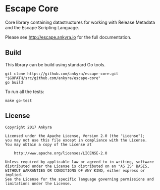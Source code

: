 # Escape Core

Core library containing datastructures for working with Release Metadata and
the Escape Scripting Language.

Please see http://escape.ankyra.io for the full documentation.

## Build

This library can be build using standard Go tools. 

```
git clone https://github.com/ankyra/escape-core.git "$GOPATH/src/github.com/ankyra/escape-core"
go build
```

To run all the tests:

```
make go-test
```

## License

```
Copyright 2017 Ankyra

Licensed under the Apache License, Version 2.0 (the "License");
you may not use this file except in compliance with the License.
You may obtain a copy of the License at

    http://www.apache.org/licenses/LICENSE-2.0

Unless required by applicable law or agreed to in writing, software
distributed under the License is distributed on an "AS IS" BASIS,
WITHOUT WARRANTIES OR CONDITIONS OF ANY KIND, either express or implied.
See the License for the specific language governing permissions and
limitations under the License.
```
